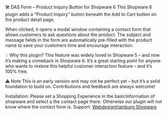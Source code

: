 🛠️ DAS Form – Product Inquiry Button for Shopware 6
This Shopware 6 plugin adds a “Product Inquiry” button beneath the Add to Cart button on the product detail page.

When clicked, it opens a modal window containing a contact form that allows customers to ask questions about the product.
The subject and message fields in the form are automatically pre-filled with the product name to save your customers time and encourage interaction.

💡 Why this plugin?
This feature was widely loved in Shopware 5 – and now it’s making a comeback in Shopware 6.
It’s a great starting point for anyone who wants to restore this helpful customer interaction feature – and it’s 100% free.

⚠️ Note
This is an early version and may not be perfect yet – but it’s a solid foundation to build on. Contributions and feedback are always welcome!

Installation: Please set a Shopping Experience in the basicInformation of shopware and select a the contact page there. Otherwise our plugin will not know where the contact form is. 
Support: <a href="https://www.webdesignhamburg.net">WebdesignHamburg Shopware</a>


